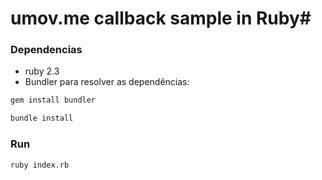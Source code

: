 # umov.me callback sample in Ruby#

### Dependencias ###
* ruby 2.3 
* Bundler para resolver as dependências:

```bash
gem install bundler 
```

```bash
bundle install 
```

### Run ###
```bash
ruby index.rb
```